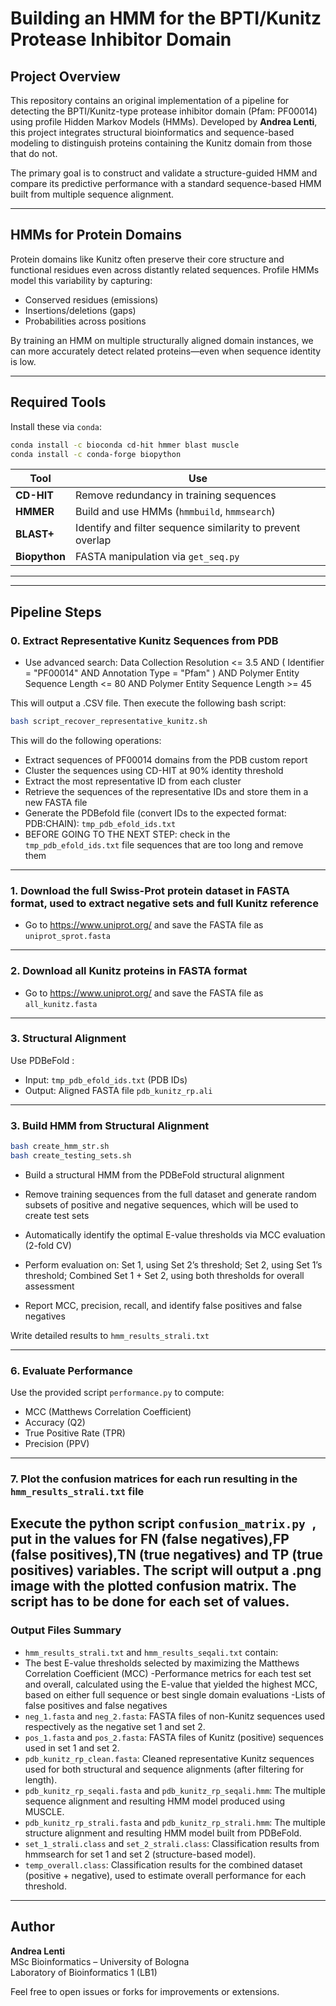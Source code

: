 # Building an HMM for the BPTI/Kunitz Protease Inhibitor Domain

## Project Overview

This repository contains an original implementation of a pipeline for detecting the BPTI/Kunitz-type protease inhibitor domain (Pfam: PF00014) using profile Hidden Markov Models (HMMs). Developed by **Andrea Lenti**, this project integrates structural bioinformatics and sequence-based modeling to distinguish proteins containing the Kunitz domain from those that do not.

The primary goal is to construct and validate a structure-guided HMM and compare its predictive performance with a standard sequence-based HMM built from multiple sequence alignment.

---

## HMMs for Protein Domains

Protein domains like Kunitz often preserve their core structure and functional residues even across distantly related sequences. Profile HMMs model this variability by capturing:

- Conserved residues (emissions)
- Insertions/deletions (gaps)
- Probabilities across positions

By training an HMM on multiple structurally aligned domain instances, we can more accurately detect related proteins—even when sequence identity is low.

---

## Required Tools

Install these via `conda`:

```bash
conda install -c bioconda cd-hit hmmer blast muscle
conda install -c conda-forge biopython
```

| Tool      | Use |
|-----------|-----|
| **CD-HIT**   | Remove redundancy in training sequences |
| **HMMER**    | Build and use HMMs (`hmmbuild`, `hmmsearch`) |
| **BLAST+**   | Identify and filter sequence similarity to prevent overlap |
| **Biopython**| FASTA manipulation via `get_seq.py` |

---

---

## Pipeline Steps

### 0. Extract Representative Kunitz Sequences from PDB
- Use advanced search:
Data Collection Resolution <= 3.5 AND ( Identifier = "PF00014" AND Annotation Type = "Pfam" ) AND Polymer Entity Sequence Length <= 80 AND Polymer Entity Sequence Length >= 45

This will output a .CSV file. Then execute the following bash script:
```bash
bash script_recover_representative_kunitz.sh
```
This will do the following operations: 
- Extract sequences of PF00014 domains from the PDB custom report
- Cluster the sequences using CD-HIT at 90% identity threshold
- Extract the most representative ID from each cluster
- Retrieve the sequences of the representative IDs and store them in a new FASTA file
- Generate the PDBefold file (convert IDs to the expected format: PDB:CHAIN):  `tmp_pdb_efold_ids.txt`
- BEFORE GOING TO THE NEXT STEP: check in the `tmp_pdb_efold_ids.txt` file sequences that are too long and remove them

---
### 1. Download the full Swiss-Prot protein dataset in FASTA format, used to extract negative sets and full Kunitz reference
- Go to https://www.uniprot.org/ and save the FASTA file as `uniprot_sprot.fasta`

---
### 2. Download all Kunitz proteins in FASTA format

- Go to https://www.uniprot.org/ and save the FASTA file as `all_kunitz.fasta`

---

### 3. Structural Alignment

Use PDBeFold :
- Input: `tmp_pdb_efold_ids.txt` (PDB IDs)
- Output: Aligned FASTA file `pdb_kunitz_rp.ali`

---

### 3. Build HMM from Structural Alignment

```bash
bash create_hmm_str.sh
bash create_testing_sets.sh
```
- Build a structural HMM from the PDBeFold structural alignment

- Remove training sequences from the full dataset and generate random subsets of positive and negative sequences, which will be used to create test sets

- Automatically identify the optimal E-value thresholds via MCC evaluation (2-fold CV)

- Perform evaluation on: Set 1, using Set 2’s threshold; Set 2, using Set 1’s threshold; Combined Set 1 + Set 2, using both thresholds for overall assessment

- Report MCC, precision, recall, and identify false positives and false negatives

Write detailed results to `hmm_results_strali.txt`

---

### 6. Evaluate Performance
Use the provided script `performance.py` to compute:
- MCC (Matthews Correlation Coefficient)
- Accuracy (Q2)
- True Positive Rate (TPR)
- Precision (PPV)
---
### 7. Plot the confusion matrices for each run resulting in the `hmm_results_strali.txt` file

Execute the python script `confusion_matrix.py `, put in the values for FN (false negatives),FP (false positives),TN (true negatives) and TP (true positives) variables. The script will output a .png image with the plotted confusion matrix. The script has to be done for each set of values.
---

### Output Files Summary

- `hmm_results_strali.txt` and `hmm_results_seqali.txt` contain:
 - The best E-value thresholds selected by maximizing the Matthews Correlation Coefficient (MCC)
 -Performance metrics for each test set and overall, calculated using the E-value that yielded the highest MCC, based on either full sequence or best single domain evaluations
 -Lists of false positives and false negatives
- `neg_1.fasta` and `neg_2.fasta`: FASTA files of non-Kunitz sequences used respectively as the negative set 1 and set 2.
- `pos_1.fasta` and `pos_2.fasta`: FASTA files of Kunitz (positive) sequences used in set 1 and set 2.
- `pdb_kunitz_rp_clean.fasta`: Cleaned representative Kunitz sequences used for both structural and sequence alignments (after filtering for length).
- `pdb_kunitz_rp_seqali.fasta` and `pdb_kunitz_rp_seqali.hmm`: The multiple sequence alignment and resulting HMM model produced using MUSCLE.
- `pdb_kunitz_rp_strali.fasta` and `pdb_kunitz_rp_strali.hmm`: The multiple structure alignment and resulting HMM model built from PDBeFold.
- `set_1_strali.class` and `set_2_strali.class`: Classification results from hmmsearch for set 1 and set 2 (structure-based model).
- `temp_overall.class`: Classification results for the combined dataset (positive + negative), used to estimate overall performance for each threshold.



---

## Author

**Andrea Lenti**  
MSc Bioinformatics – University of Bologna  
Laboratory of Bioinformatics 1 (LB1)

Feel free to open issues or forks for improvements or extensions.

